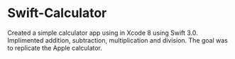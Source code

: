 # Swift-Calculator 
Created a simple calculator app using in Xcode 8 using Swift 3.0. 
Implimented addition, subtraction, multiplication and division. 
The goal was to replicate the Apple calculator. 

